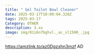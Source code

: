 ```yaml
---
title: " Gel Toilet Bowl Cleaner"
date: 2025-03-17T10:09:04.328Z
tags: 2025-03-17
Category: OTHER
description: 3.xx
image: img/81i6n7bghvl._ac_sl1500_.jpg
---
```

https://amzlink.to/az0Dgzxhn3mzf
AD